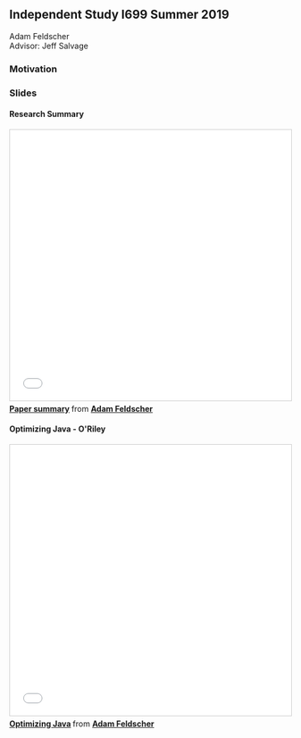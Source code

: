 ## Independent Study I699 Summer 2019
Adam Feldscher  
Advisor: Jeff Salvage

### Motivation

### Slides


#### Research Summary

<iframe src="//www.slideshare.net/slideshow/embed_code/key/73yqpwf0SQtfL6" width="595" height="485" frameborder="0" marginwidth="0" marginheight="0" scrolling="no" style="border:1px solid #CCC; border-width:1px; margin-bottom:5px; max-width: 100%;" allowfullscreen> </iframe> <div style="margin-bottom:5px"> <strong> <a href="//www.slideshare.net/AdamFeldscher/paper-summary-166335061" title="Paper summary" target="_blank">Paper summary</a> </strong> from <strong><a href="https://www.slideshare.net/AdamFeldscher" target="_blank">Adam Feldscher</a></strong> </div>


#### Optimizing Java - O'Riley 

<iframe src="//www.slideshare.net/slideshow/embed_code/key/aorqsX1nrTikT9" width="595" height="485" frameborder="0" marginwidth="0" marginheight="0" scrolling="no" style="border:1px solid #CCC; border-width:1px; margin-bottom:5px; max-width: 100%;" allowfullscreen> </iframe> <div style="margin-bottom:5px"> <strong> <a href="//www.slideshare.net/AdamFeldscher/optimizing-java" title="Optimizing Java" target="_blank">Optimizing Java</a> </strong> from <strong><a href="https://www.slideshare.net/AdamFeldscher" target="_blank">Adam Feldscher</a></strong> </div>

